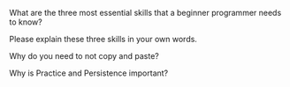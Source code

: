 What are the three most essential skills that a beginner programmer needs to know?

Please explain these three skills in your own words.

Why do you need to not copy and paste?

Why is Practice and Persistence important?

